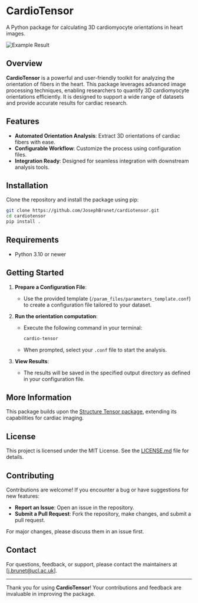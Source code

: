 # CardioTensor

A Python package for calculating 3D cardiomyocyte orientations in heart images.

![Example Result](./examples/result_HA_slice.png)

## Overview

**CardioTensor** is a powerful and user-friendly toolkit for analyzing the orientation of fibers in the heart. This package leverages advanced image processing techniques, enabling researchers to quantify 3D cardiomyocyte orientations efficiently. It is designed to support a wide range of datasets and provide accurate results for cardiac research.

## Features

- **Automated Orientation Analysis**: Extract 3D orientations of cardiac fibers with ease.
- **Configurable Workflow**: Customize the process using configuration files.
- **Integration Ready**: Designed for seamless integration with downstream analysis tools.

## Installation

Clone the repository and install the package using pip:

```bash
git clone https://github.com/JosephBrunet/cardiotensor.git
cd cardiotensor
pip install .
```

## Requirements

- Python 3.10 or newer

## Getting Started

1. **Prepare a Configuration File**:

   - Use the provided template (`/param_files/parameters_template.conf`) to create a configuration file tailored to your dataset.

2. **Run the orientation computation**:

   - Execute the following command in your terminal:
     ```bash
     cardio-tensor
     ```
   - When prompted, select your `.conf` file to start the analysis.

3. **View Results**:
   - The results will be saved in the specified output directory as defined in your configuration file.

## More Information

This package builds upon the [Structure Tensor package](https://github.com/Skielex/structure-tensor), extending its capabilities for cardiac imaging.

## License

This project is licensed under the MIT License. See the [LICENSE.md](./LICENSE.md) file for details.

## Contributing

Contributions are welcome! If you encounter a bug or have suggestions for new features:

- **Report an Issue**: Open an issue in the repository.
- **Submit a Pull Request**: Fork the repository, make changes, and submit a pull request.

For major changes, please discuss them in an issue first.

## Contact

For questions, feedback, or support, please contact the maintainers at [j.brunet@ucl.ac.uk].

---

Thank you for using **CardioTensor**! Your contributions and feedback are invaluable in improving the package.
